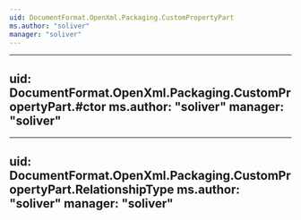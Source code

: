 ```yaml
---
uid: DocumentFormat.OpenXml.Packaging.CustomPropertyPart
ms.author: "soliver"
manager: "soliver"
---
```


---
uid: DocumentFormat.OpenXml.Packaging.CustomPropertyPart.#ctor
ms.author: "soliver"
manager: "soliver"
---

---
uid: DocumentFormat.OpenXml.Packaging.CustomPropertyPart.RelationshipType
ms.author: "soliver"
manager: "soliver"
---
